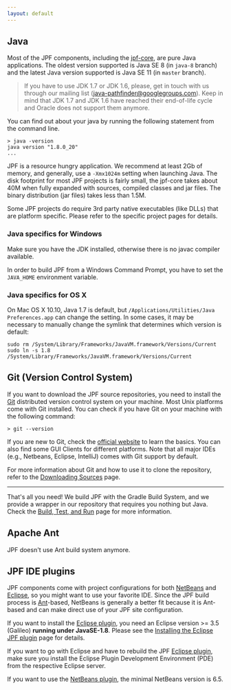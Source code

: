 ```yaml
---
layout: default
---
```


## Java ##
Most of the JPF components, including the [jpf-core](JPF-core), are pure Java applications. The oldest version supported is Java SE 8 (in `java-8` branch) and the latest Java version supported is Java SE 11 (in `master` branch).

> If you have to use JDK 1.7 or JDK 1.6, please, get in touch with us through our mailing list (java-pathfinder@googlegroups.com).
> Keep in mind that JDK 1.7 and JDK 1.6 have reached their end-of-life cycle and Oracle does not support them anymore.


You can find out about your java by running the following statement from the command line.

~~~~~~~~ {.bash}
> java -version
java version "1.8.0_20"
...
~~~~~~~~

JPF is a resource hungry application. We recommend at least 2Gb of memory, and generally, use a `-Xmx1024m` setting when launching Java. The disk footprint for most JPF projects is fairly small, the jpf-core takes about 40M when fully expanded with sources, compiled classes and jar files. The binary distribution (jar files) takes less than 1.5M.

Some JPF projects do require 3rd party native executables (like DLLs) that are platform specific. Please refer to the specific project pages for details.

### Java specifics for Windows ###
Make sure you have the JDK installed, otherwise there is no javac compiler available.

In order to build JPF from a Windows Command Prompt, you have to set the `JAVA_HOME` environment variable. 

### Java specifics for OS X ###
On Mac OS X 10.10, Java 1.7 is default, but `/Applications/Utilities/Java Preferences.app` can change the setting. In some cases, it may be necessary to manually change the symlink that determines which version is default:

~~~~~~~~ {.bash}
sudo rm /System/Library/Frameworks/JavaVM.framework/Versions/Current
sudo ln -s 1.8 /System/Library/Frameworks/JavaVM.framework/Versions/Current
~~~~~~~~

## Git (Version Control System) ##

If you want to download the JPF source repositories, you need to install the [Git](https://git-scm.com/downloads) distributed version control system on your machine. Most Unix platforms come with Git installed. You can check if you have Git on your machine with the following command:

```{bash}
> git --version
```

If you are new to Git, check the [official website](https://git-scm.com/) to learn the basics. You can also find some GUI Clients for different platforms.
Note that all major IDEs (e.g., Netbeans, Eclipse, IntelliJ) comes with Git support by default.

For more information about Git and how to use it to clone the repository, refer to the [Downloading Sources](https://github.com/javapathfinder/jpf-core/wiki/Downloading-sources) page.

***

That's all you need! We build JPF with the Gradle Build System, and we provide a wrapper in our repository that requires you nothing but Java. Check the [Build, Test, and Run](https://github.com/javapathfinder/jpf-core/wiki/Build,-Test,-Run) page for more information.

## Apache Ant ##

JPF doesn't use Ant build system anymore.

## JPF IDE plugins ##

JPF components come with project configurations for both [NetBeans](http://www.netbeans.org) and [Eclipse](http://www.eclipse.org), so you might want to use your favorite IDE. Since the JPF build process is [Ant](http://ant.apache.org)-based, NetBeans is generally a better fit because it is Ant-based and can make direct use of your JPF site configuration.

If you want to install the [Eclipse plugin](./eclipse-jpf), you need an Eclipse version >= 3.5 (Galileo) **running under JavaSE-1.8**. Please see the [Installing the Eclipse JPF plugin](./eclipse-plugin) page for details.

If you want to go with Eclipse and have to rebuild the JPF [Eclipse plugin](./eclipse-jpf), make sure you install the Eclipse Plugin Development Environment (PDE) from the respective Eclipse server.

If you want to use the [NetBeans plugin](./netbeans-jpf), the minimal NetBeans version is 6.5.
